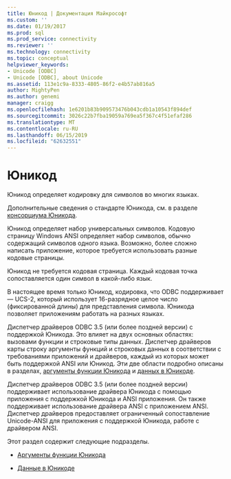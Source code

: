 ```yaml
---
title: Юникод | Документация Майкрософт
ms.custom: ''
ms.date: 01/19/2017
ms.prod: sql
ms.prod_service: connectivity
ms.reviewer: ''
ms.technology: connectivity
ms.topic: conceptual
helpviewer_keywords:
- Unicode [ODBC]
- Unicode [ODBC], about Unicode
ms.assetid: 113e1c9a-8333-4805-86f2-e4b57ab816a5
author: MightyPen
ms.author: genemi
manager: craigg
ms.openlocfilehash: 1e6201b83b909573476b043cdb1a10543f894def
ms.sourcegitcommit: 3026c22b7fba19059a769ea5f367c4f51efaf286
ms.translationtype: MT
ms.contentlocale: ru-RU
ms.lasthandoff: 06/15/2019
ms.locfileid: "62632551"
---
```

# <a name="unicode"></a>Юникод
Юникод определяет кодировку для символов во многих языках.  
  
 Дополнительные сведения о стандарте Юникода, см. в разделе [консорциума Юникода](https://www.unicode.org).  
  
 Юникод определяет набор универсальных символов. Кодовую страницу Windows ANSI определяет набор символов, обычно содержащий символов одного языка. Возможно, более сложно написать приложение, которое требуется использовать разные кодовые страницы.  
  
 Юникод не требуется кодовая страница. Каждый кодовая точка сопоставляется один символ в какой-либо язык.  
  
 В настоящее время только Юникод, кодировка, что ODBC поддерживает — UCS-2, который использует 16-разрядное целое число (фиксированной длины) для представления символа. Юникода позволяет приложениям работать на разных языках.  
  
 Диспетчер драйверов ODBC 3.5 (или более поздней версии) с поддержкой Юникода. Это влияет на двух основных областях: вызовами функции и строковые типы данных. Диспетчер драйверов карты строку аргументы функций и строковых данных в соответствии с требованиями приложений и драйверов, каждый из которых может быть поддержкой ANSI или Юникод. Эти две области подробно описаны в разделах, [аргументы функции Юникода](../../../odbc/reference/develop-app/unicode-function-arguments.md) и [данных в Юникоде](../../../odbc/reference/develop-app/unicode-data.md).  
  
 Диспетчер драйверов ODBC 3.5 (или более поздней версии) поддерживает использование драйвера Юникода с помощью приложения с поддержкой Юникода и ANSI приложения. Он также поддерживает использование драйвера ANSI с приложением ANSI. Диспетчер драйверов предоставляет ограниченный сопоставление Unicode-ANSI для приложения с поддержкой Юникода, работе с драйвером ANSI.  
  
 Этот раздел содержит следующие подразделы.  
  
-   [Аргументы функции Юникода](../../../odbc/reference/develop-app/unicode-function-arguments.md)  
  
-   [Данные в Юникоде](../../../odbc/reference/develop-app/unicode-data.md)
